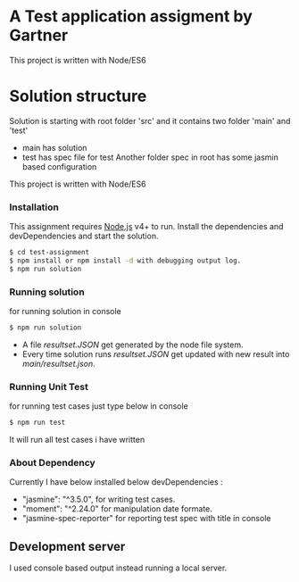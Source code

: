 # A Test application assigment by Gartner

This project is written with Node/ES6
# Solution structure
Solution is starting with root folder 'src' and  it contains two folder 'main' and 'test'
- main has solution
- test has spec file for test
Another folder spec in root has some jasmin based configuration 

This project is written with Node/ES6
### Installation 
This assignment requires [Node.js](https://nodejs.org/) v4+ to run.
Install the dependencies and devDependencies and start the solution.

```sh
$ cd test-assignment
$ npm install or npm install -d with debugging output log.
$ npm run solution
```
### Running solution
for running solution  in console
```sh
$ npm run solution
```
- A file *resultset.JSON* get generated by the node file system.
- Every time solution runs *resultset.JSON* get updated with new result into *main/resultset.json*.

### Running Unit Test
for running test cases just type below in console
```sh
$ npm run test
```
It will run all test cases i have written

### About Dependency 
Currently I have below installed below devDependencies : 
 - "jasmine": "^3.5.0", for writing test cases.
 - "moment": "^2.24.0" for manipulation date formate.
 - "jasmine-spec-reporter" for reporting test spec with title in console

## Development server
I used console based output instead running a local server.
